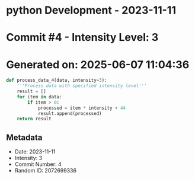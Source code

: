 ﻿# python Development - 2023-11-11
# Commit #4 - Intensity Level: 3
# Generated on: 2025-06-07 11:04:36
```python
def process_data_4(data, intensity=3):
    '''Process data with specified intensity level'''
    result = []
    for item in data:
        if item > 0:
            processed = item * intensity + 44
            result.append(processed)
    return result
```
## Metadata
- Date: 2023-11-11
- Intensity: 3
- Commit Number: 4
- Random ID: 2072699336
